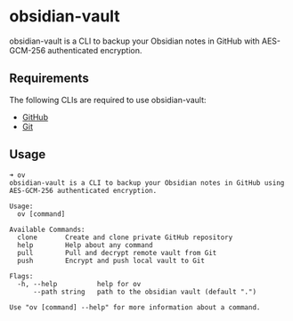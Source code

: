 # obsidian-vault

obsidian-vault is a CLI to backup your Obsidian notes in GitHub with AES-GCM-256 authenticated encryption.

## Requirements

The following CLIs are required to use obsidian-vault:

- [GitHub](https://cli.github.com/)
- [Git](https://git-scm.com/)

## Usage

```shell
➜ ov
obsidian-vault is a CLI to backup your Obsidian notes in GitHub using AES-GCM-256 authenticated encryption.

Usage:
  ov [command]

Available Commands:
  clone       Create and clone private GitHub repository
  help        Help about any command
  pull        Pull and decrypt remote vault from Git
  push        Encrypt and push local vault to Git

Flags:
  -h, --help          help for ov
      --path string   path to the obsidian vault (default ".")

Use "ov [command] --help" for more information about a command.
```
